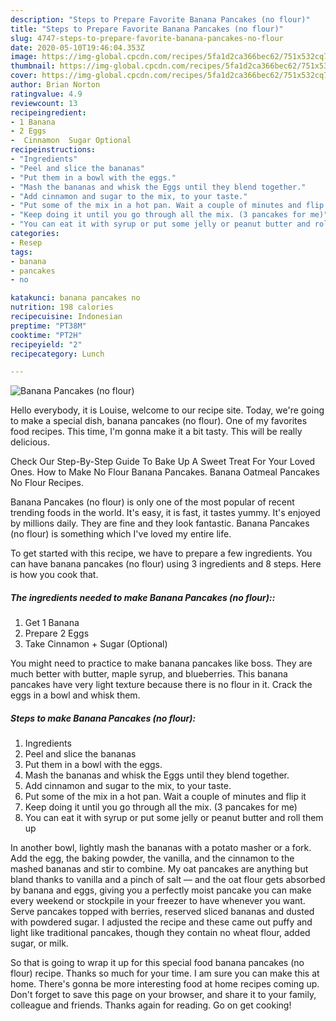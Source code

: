 ```yaml
---
description: "Steps to Prepare Favorite Banana Pancakes (no flour)"
title: "Steps to Prepare Favorite Banana Pancakes (no flour)"
slug: 4747-steps-to-prepare-favorite-banana-pancakes-no-flour
date: 2020-05-10T19:46:04.353Z
image: https://img-global.cpcdn.com/recipes/5fa1d2ca366bec62/751x532cq70/banana-pancakes-no-flour-recipe-main-photo.jpg
thumbnail: https://img-global.cpcdn.com/recipes/5fa1d2ca366bec62/751x532cq70/banana-pancakes-no-flour-recipe-main-photo.jpg
cover: https://img-global.cpcdn.com/recipes/5fa1d2ca366bec62/751x532cq70/banana-pancakes-no-flour-recipe-main-photo.jpg
author: Brian Norton
ratingvalue: 4.9
reviewcount: 13
recipeingredient:
- 1 Banana
- 2 Eggs
-  Cinnamon  Sugar Optional
recipeinstructions:
- "Ingredients"
- "Peel and slice the bananas"
- "Put them in a bowl with the eggs."
- "Mash the bananas and whisk the Eggs until they blend together."
- "Add cinnamon and sugar to the mix, to your taste."
- "Put some of the mix in a hot pan. Wait a couple of minutes and flip it"
- "Keep doing it until you go through all the mix. (3 pancakes for me)"
- "You can eat it with syrup or put some jelly or peanut butter and roll them up"
categories:
- Resep
tags:
- banana
- pancakes
- no

katakunci: banana pancakes no
nutrition: 198 calories
recipecuisine: Indonesian
preptime: "PT38M"
cooktime: "PT2H"
recipeyield: "2"
recipecategory: Lunch

---
```



![Banana Pancakes (no flour)](https://img-global.cpcdn.com/recipes/5fa1d2ca366bec62/751x532cq70/banana-pancakes-no-flour-recipe-main-photo.jpg)

Hello everybody, it is Louise, welcome to our recipe site. Today, we're going to make a special dish, banana pancakes (no flour). One of my favorites food recipes. This time, I'm gonna make it a bit tasty. This will be really delicious.

Check Our Step-By-Step Guide To Bake Up A Sweet Treat For Your Loved Ones. How to Make No Flour Banana Pancakes. Banana Oatmeal Pancakes No Flour Recipes.

Banana Pancakes (no flour) is only one of the most popular of recent trending foods in the world. It's easy, it is fast, it tastes yummy. It's enjoyed by millions daily. They are fine and they look fantastic. Banana Pancakes (no flour) is something which I've loved my entire life.


To get started with this recipe, we have to prepare a few ingredients. You can have banana pancakes (no flour) using 3 ingredients and 8 steps. Here is how you cook that.

##### The ingredients needed to make Banana Pancakes (no flour)::

1. Get 1 Banana
1. Prepare 2 Eggs
1. Take  Cinnamon + Sugar (Optional)


You might need to practice to make banana pancakes like boss. They are much better with butter, maple syrup, and blueberries. This banana pancakes have very light texture because there is no flour in it. Crack the eggs in a bowl and whisk them. 

##### Steps to make Banana Pancakes (no flour):

1. Ingredients
1. Peel and slice the bananas
1. Put them in a bowl with the eggs.
1. Mash the bananas and whisk the Eggs until they blend together.
1. Add cinnamon and sugar to the mix, to your taste.
1. Put some of the mix in a hot pan. Wait a couple of minutes and flip it
1. Keep doing it until you go through all the mix. (3 pancakes for me)
1. You can eat it with syrup or put some jelly or peanut butter and roll them up


In another bowl, lightly mash the bananas with a potato masher or a fork. Add the egg, the baking powder, the vanilla, and the cinnamon to the mashed bananas and stir to combine. My oat pancakes are anything but bland thanks to vanilla and a pinch of salt — and the oat flour gets absorbed by banana and eggs, giving you a perfectly moist pancake you can make every weekend or stockpile in your freezer to have whenever you want. Serve pancakes topped with berries, reserved sliced bananas and dusted with powdered sugar. I adjusted the recipe and these came out puffy and light like traditional pancakes, though they contain no wheat flour, added sugar, or milk. 

So that is going to wrap it up for this special food banana pancakes (no flour) recipe. Thanks so much for your time. I am sure you can make this at home. There's gonna be more interesting food at home recipes coming up. Don't forget to save this page on your browser, and share it to your family, colleague and friends. Thanks again for reading. Go on get cooking!
